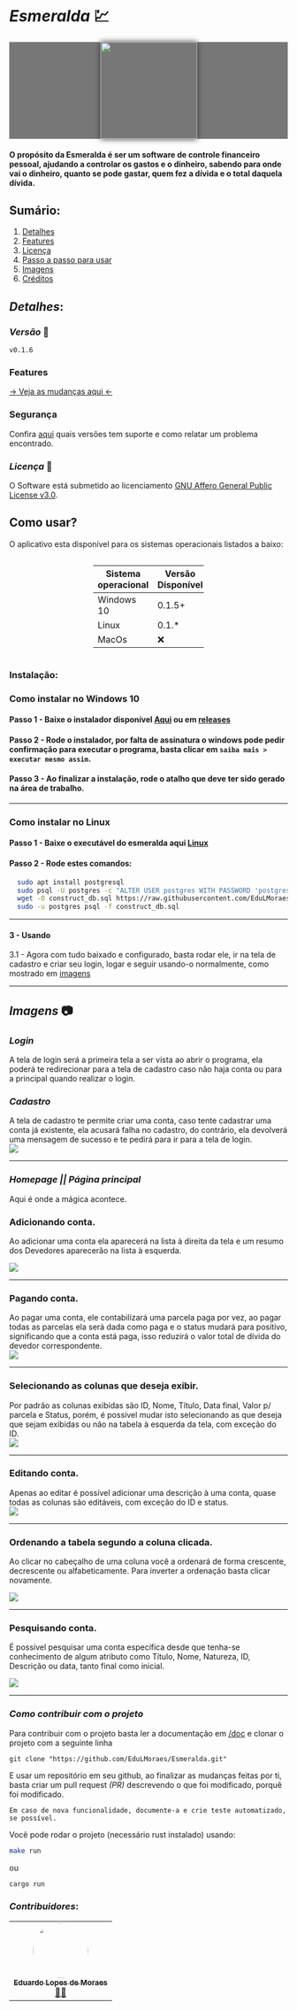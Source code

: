 # *Esmeralda* 💹
<div style="
  background-color: #777;
  ">
  <img src="./assets/images/icon.ico" style="
    display: flex;
    margin: auto;
    width: 175px;
    box-shadow: 0px 0px 10px #333;
  "/>
</div>

#### O propósito da Esmeralda é ser um software de controle financeiro pessoal, ajudando a controlar os gastos e o dinheiro, sabendo para onde vai o dinheiro, quanto se pode gastar, quem fez a dívida e o total daquela dívida.

## Sumário:
  1.    [Detalhes](#details)
  2.    [Features](./features.md)
  3.    [Licença](./LICENSE) 
  4.    [Passo a passo para usar](#how-use)
  5.    [Imagens](#images)
  6.    [Créditos](#credits)

## *Detalhes*: <section id="details"/>

### *Versão* 🤖
`v0.1.6`


### Features
[ → Veja as mudanças aqui ←](./features.md) 

### Segurança
Confira [aqui](./SECURITY.md) quais versões tem suporte e como relatar um problema encontrado.  

### *Licença* 📜
O Software está submetido ao licenciamento [GNU Affero General Public License v3.0](./LICENSE).

## Como usar? <section id="how-use"/>

O aplicativo esta disponível para os sistemas operacionais listados a baixo:
<div style = "display: flex; margin: auto; width: 200px; font-size: larger;">

|Sistema <br> operacional|Versão <br> Disponível|
|-------------------|----------|
|Windows 10         |  0.1.5+  |
|Linux              |  0.1.*   |
|MacOs              |    ❌    |

</div>

### Instalação:

### Como instalar no Windows 10

#### Passo 1 - Baixe o instalador disponível [Aqui](https://github.com/EduLMoraes/Esmeralda/releases/download/v0.1.6/Esmeralda_installer-v0.1.6.exe) ou em [releases](https://github.com/EduLMoraes/Esmeralda/releases/)

#### Passo 2 - Rode o instalador, por falta de assinatura o windows pode pedir  confirmação para executar o programa, basta clicar em `saiba mais > executar mesmo assim`.

#### Passo 3 - Ao finalizar a instalação, rode o atalho que deve ter sido gerado na área de trabalho.

---

### Como instalar no Linux
#### Passo 1 - Baixe o executável do esmeralda aqui [Linux](https://github.com/EduLMoraes/Esmeralda/releases/download/v0.1.5/esmeralda)

#### Passo 2 - Rode estes comandos:
```bash
  sudo apt install postgresql
  sudo psql -U postgres -c "ALTER USER postgres WITH PASSWORD 'postgres';"
  wget -O construct_db.sql https://raw.githubusercontent.com/EduLMoraes/Esmeralda/main/src/Model/SQL/construct_db.sql
  sudo -u postgres psql -f construct_db.sql
```

---
#### 3 - Usando
  3.1 - Agora com tudo baixado e configurado, basta rodar ele, ir na tela de cadastro e criar seu login, logar e seguir usando-o normalmente, como mostrado em [imagens](#images)

---

## *Imagens* 📷 <section id = "images" />


### *Login*
A tela de login será a primeira tela a ser vista ao abrir o programa,
ela poderá te redirecionar para a tela de cadastro caso não haja conta
ou para a principal quando realizar o login.
### *Cadastro*
A tela de cadastro te permite criar uma conta, caso tente cadastrar uma
conta já existente, ela acusará falha no cadastro, do contrário, ela 
devolverá uma mensagem de sucesso e te pedirá para ir para a tela de login.
<img src="./assets/gif/login.gif" style="display: flex; margin: auto;">
___
### *Homepage || Página principal*
Aqui é onde a mágica acontece.
 ### Adicionando conta.
  
  Ao adicionar uma conta ela aparecerá na lista à direita da tela
  e um resumo dos Devedores aparecerão na lista à esquerda.

 <img src="./assets/gif/added.gif" style="display: flex; margin: auto;"> 
 
 ___

 ### Pagando conta.

  Ao pagar uma conta, ele contabilizará uma parcela paga por vez, ao
  pagar todas as parcelas ela será dada como paga e o status mudará
  para positivo, significando que a conta está paga, isso reduzirá
  o valor total de dívida do devedor correspondente.
<img src="./assets/gif/pay.gif" style="display: flex; margin: auto;">
 
 ___
 
 ### Selecionando as colunas que deseja exibir.
  Por padrão as colunas exibidas são ID, Nome, Título, Data final, 
  Valor p/ parcela e Status, porém, é possível mudar isto selecionando
  as que deseja que sejam exibidas ou não na tabela à esquerda da tela,
  com exceção do ID.
<img src="./assets/gif/select.gif" style="display: flex; margin: auto;">
 
 ___

 ### Editando conta.
  Apenas ao editar é possível adicionar uma descrição à uma conta,
  quase todas as colunas são editáveis, com exceção do ID e status.
<img src="./assets/gif/edit.gif" style="display: flex; margin: auto;">

 ____

 ### Ordenando a tabela segundo a coluna clicada.
  Ao clicar no cabeçalho de uma coluna você a ordenará de forma
  crescente, decrescente ou alfabeticamente. Para inverter a ordenação
  basta clicar novamente.

<img src="./assets/gif/ordened.gif" style="display: flex; margin: auto;">

______

 ### Pesquisando conta.
  É possível pesquisar uma conta específica desde que tenha-se 
  conhecimento de algum atributo como Título, Nome, Natureza, ID,
  Descrição ou data, tanto final como inicial.

<img src="./assets/gif/search.gif" style="display: flex; margin: auto;">

______



### *Como contribuir com o projeto*
Para contribuir com o projeto basta ler a documentação em [/doc](./doc/) e clonar o projeto com a seguinte linha
```git
git clone "https://github.com/EduLMoraes/Esmeralda.git"
```
E usar um repositório em seu github, ao finalizar as mudanças feitas por
ti, basta criar um pull request *(PR)* descrevendo o que foi modificado,
porquê foi modificado.

`Em caso de nova funcionalidade, documente-a e crie teste automatizado, se possível.`

Você pode rodar o projeto (necessário rust instalado) usando:
```bash
make run
```
ou
```bash
cargo run
```


### *Contribuidores*: <section id="credits"/>
<table>
  <tr>
     <td align="center"><a href="https://github.com/EduardoMoreaes"><img style="border-radius: 50%;" src="https://avatars.githubusercontent.com/u/88555769?v=4" width="100px;" alt=""/><br /><sub><b>Eduardo Lopes de Moraes</b></sub></a><br /><a href="https://github.com/EduardoMoreaes" title="Desenvolvedor">👨‍🚀</a></td>
  </tr>
<table>

